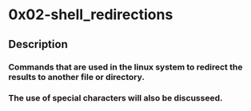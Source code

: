 # 0x02-shell_redirections #

## Description ##

### Commands that are used in the linux system to redirect the results to another file or directory. ###

### The use of special characters will also be discusseed. ###

